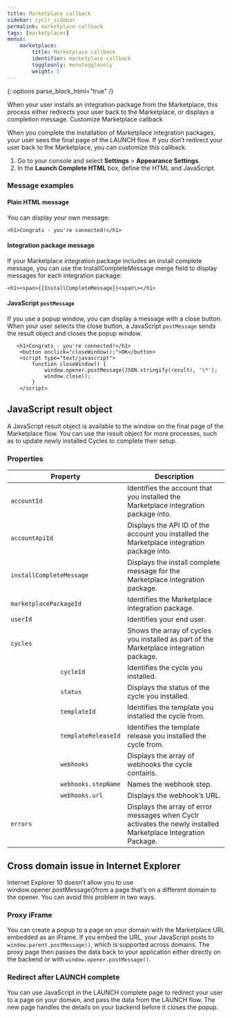 ```yaml
---
title: Marketplace callback
sidebar: cyclr_sidebar
permalink: marketplace-callback
tags: [marketplaces]
menus:
    marketplace:
        title: Marketplace callback
        identifier: marketplace-callback
        toggleonly: menutoggleonly
        weight: 5
---
```

{::options parse_block_html="true" /}
<section class="card">

When your user installs an integration package from the Marketplace, this process either redirects your user back to the Marketplace, or displays a completion message.
Customize Marketplace callback

When you complete the installation of Marketplace integration packages, your user sees the final page of the LAUNCH flow. 
If you don’t redirect your user back to the Marketplace, you can customize this callback.

1. Go to your console and select **Settings** > **Appearance Settings**.
2. In the **Launch Complete HTML** box, define the HTML and JavaScript.

### Message examples

#### Plain HTML message

You can display your own message:

`<h1>Congrats - you're connected!</h1>`

#### Integration package message

If your Marketplace integration package includes an install complete message, you can use the InstallCompleteMessage merge field to display messages for each integration package:

`<h1><span>{{InstallCompleteMessage}}<span\></h1>`

#### JavaScript `postMessage`

If you use a popup window, you can display a message with a close button. When your user selects the close button, a JavaScript `postMessage` sends the result object and closes the popup window.

```
   <h1>Congrats - you're connected!</h1>
    <button onclick="closeWindow();">OK</button>
    <script type="text/javascript"> 
        function closeWindow() {
            window.opener.postMessage(JSON.stringify(result), '\*');
            window.close(); 
        }
    </script>
```
</section>
<section class="card">

## JavaScript result object

A JavaScript result object is available to the window on the final page of the Marketplace flow. You can use the result object for more processes, such as to update newly installed Cycles to complete their setup.

### Properties

<table width="100%">
	<col style="width:25%">
	<col style="width:25%">
	<col style="width:50%">
<thead>
  <tr>
    <th colspan="2">Property</th>
    <th>Description</th>
  </tr>
</thead>
<tbody>
  <tr>
    <td colspan="2"><code>accountId</code></td>
    <td>Identifies the account that you installed the Marketplace integration package into.</td>
  </tr>
  <tr>
    <td colspan="2"><code>accountApiId</code></td>
    <td>Displays the API ID of the account you installed the Marketplace integration package into.</td>
  </tr>
  <tr>
    <td colspan="2"><code>installCompleteMessage</code></td>
    <td>Displays the install complete message for the Marketplace integration package.</td>
  </tr>
  <tr>
    <td colspan="2"><code>marketplacePackageId</code></td>
    <td>Identifies the Marketplace integration package.</td>
  </tr>
  <tr>
    <td colspan="2"><code>userId</code></td>
    <td>Identifies your end user.</td>
  </tr>
  <tr>
    <td colspan="2"><code>cycles</code></td>
    <td>Shows the array of cycles you installed as part of the Marketplace integration package.</td>
  </tr>
  <tr>
    <td></td>
    <td><code>cycleId</code></td>
    <td>Identifies the cycle you installed.</td>
  </tr>
  <tr>
    <td></td>
    <td><code>status</code></td>
    <td>Displays the status of the cycle you installed.</td>
  </tr>
  <tr>
    <td></td>
    <td><code>templateId</code></td>
    <td>Identifies the template you installed the cycle from.</td>
  </tr>
  <tr>
    <td></td>
    <td><code>templateReleaseId</code></td>
    <td>Identifies the template release you installed the cycle from.</td>
  </tr>
  <tr>
    <td></td>
    <td><code>webhooks</code></td>
    <td>Displays the array of webhooks the cycle contains.</td>
  </tr>
  <tr>
    <td></td>
    <td><code>webhooks.stepName</code></td>
    <td>Names the webhook step.</td>
  </tr>
  <tr>
    <td></td>
    <td><code>webhooks.url</code></td>
    <td>Displays the webhook’s URL.</td>
  </tr>
  <tr>
    <td colspan="2"><code>errors</code></td>
    <td>Displays the array of error messages when Cyclr activates the newly installed Marketplace Integration Package.</td>
  </tr>
</tbody>
</table>


</section>
<section class="card">

## Cross domain issue in Internet Explorer
Internet Explorer 10 doesn’t allow you to use window.opener.postMessage()from a page that’s on a different domain to the opener. You can avoid this problem in two ways.

### Proxy iFrame

You can create a popup to a page on your domain with the Marketplace URL embedded as an iFrame. If you embed the URL, your JavaScript posts to `window.parent.postMessage()`, which is supported across domains. The proxy page then passes the data back to your application either directly on the backend or with `window.opener.postMessage()`. 

### Redirect after LAUNCH complete
You can use JavaScript in the LAUNCH complete page to redirect your user to a page on your domain, and pass the data from the LAUNCH flow. The new page handles the details on your backend before it closes the popup.

</section>